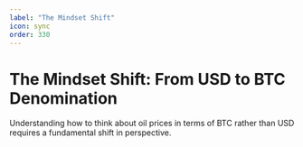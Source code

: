 ```yaml
---
label: "The Mindset Shift"
icon: sync
order: 330
---
```


# The Mindset Shift: From USD to BTC Denomination

Understanding how to think about oil prices in terms of BTC rather than USD requires a fundamental shift in perspective.
